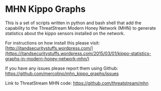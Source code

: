 # MHN Kippo Graphs

This is a set of scripts written in python and bash shell that add the capability to the ThreatStream Modern Honey Network (MHN)
to generate statistics about the kippo sensors installed on the network.

For instructions on how install this please visit: [http://itandsecuritystuffs.wordpress.com/](https://itandsecuritystuffs.wordpress.com/2015/03/01/kippo-statistics-graphs-in-modern-honey-network-mhn/)

If you have any issues please report them using Github: https://github.com/mercolino/mhn_kippo_graphs/issues

Link to ThreatStream MHN code: https://github.com/threatstream/mhn